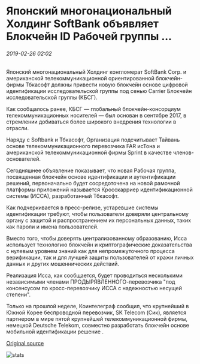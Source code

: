 # Японский многонациональный Холдинг SoftBank объявляет Блокчейн ID Рабочей группы ...

###### 2019-02-26 02:02

Японский многонациональный Холдинг конгломерат SoftBank Corp. и американской телекоммуникационной ориентированной блокчейн-фирмы Тбкасофт должны привести новую блокчейн основе цифровой идентификации исследовательской группы под сенью Carrier Блокчейн исследовательской группы (КБСГ).

Как сообщалось ранее, КБСГ — глобальный блокчейн-консорциум телекоммуникационных носителей — был основан в сентябре 2017, в стремлении добиваться более широкого внедрения технологии в отрасли.

Наряду с Softbank и Тбкасофт, Организация подсчитывает Тайвань основе телекоммуникационного перевозчика FAR исТона и американской телекоммуникационной фирмы Sprint в качестве членов-основателей.

Сегодняшнее объявление показывает, что новая Рабочая группа, посвященная блокчейн основе идентификации и аутентификации решений, первоначально будет сосредоточена на новой рамочной платформы приложений называется Кросскарриер идентификационной системы (ИССА), разработанный Тбкасофт.

Как подчеркивается в пресс-релизе, устаревшие системы идентификации требуют, чтобы пользователи доверяли центральному органу с защитой и распространением их персональных данных, таких как пароли и имена пользователей.

Вместо того, чтобы доверять централизованному образованию, Исса использует технологию блокчейн и криптографические доказательства с нулевым уровнем знаний как для непромежуточного процесса верификации, так и для лучшей защиты пользователей от кражи личных данных и других мошеннических действий.

Реализация Исса, как сообщается, будет проводиться несколькими независимыми членами ПРОДЫРЯВЛЕННОГО-перевозчика "под консенсусом по кросс-перевозчику ИССА с надежностью несущей степени".

Только на прошлой неделе, Коинтелеграф сообщил, что крупнейший в Южной Корее беспроводной перевозчик, SK Telecom (Сик), является партнером в мире пятой крупнейшей телекоммуникационной фирмы, немецкой Deutsche Telekom, совместно разработать блокчейн основе мобильной идентификации решение .

[Original source](https://cointelegraph.com/news/japanese-multinational-holding-softbank-announces-blockchain-id-working-group)

![stats](https://c.statcounter.com/11760860/0/a89fa40b/1/ "stats")